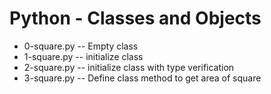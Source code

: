 # Python - Classes and Objects
- 0-square.py -- Empty class
- 1-square.py -- initialize class
- 2-square.py -- initialize class with type verification
- 3-square.py -- Define class method to get area of square
